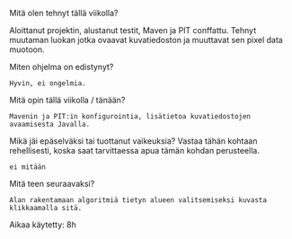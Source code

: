 

Mitä olen tehnyt tällä viikolla?

Aloittanut projektin, alustanut testit, Maven ja PIT conffattu.
Tehnyt muutaman luokan jotka ovaavat kuvatiedoston ja muuttavat sen pixel data muotoon.

Miten ohjelma on edistynyt?

    Hyvin, ei ongelmia.

Mitä opin tällä viikolla / tänään?

    Mavenin ja PIT:in konfigurointia, lisätietoa kuvatiedostojen avaamisesta Javalla.

Mikä jäi epäselväksi tai tuottanut vaikeuksia? Vastaa tähän kohtaan rehellisesti, koska saat tarvittaessa apua tämän kohdan perusteella.

    ei mitään

Mitä teen seuraavaksi?

    Alan rakentamaan algoritmiä tietyn alueen valitsemiseksi kuvasta klikkaamalla sitä.
    
 Aikaa käytetty: 8h

